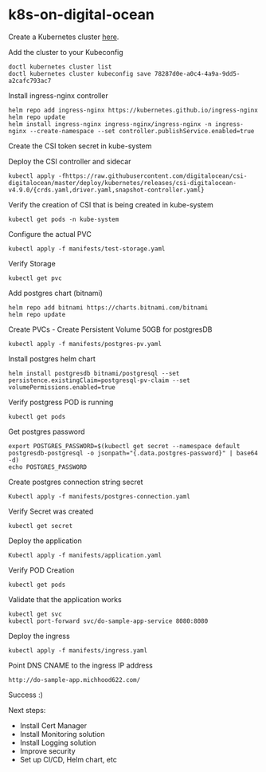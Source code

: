 # k8s-on-digital-ocean

Create a Kubernetes cluster [here](https://cloud.digitalocean.com/kubernetes/clusters?i=ebdc0a).

Add the cluster to your Kubeconfig
```
doctl kubernetes cluster list
doctl kubernetes cluster kubeconfig save 78287d0e-a0c4-4a9a-9dd5-a2cafc793ac7
```

Install ingress-nginx controller
```
helm repo add ingress-nginx https://kubernetes.github.io/ingress-nginx
helm repo update
helm install ingress-nginx ingress-nginx/ingress-nginx -n ingress-nginx --create-namespace --set controller.publishService.enabled=true
```

Create the CSI token secret in kube-system

Deploy the CSI controller and sidecar
```
kubectl apply -fhttps://raw.githubusercontent.com/digitalocean/csi-digitalocean/master/deploy/kubernetes/releases/csi-digitalocean-v4.9.0/{crds.yaml,driver.yaml,snapshot-controller.yaml}
```
Verify the creation of CSI that is being created in kube-system
```
kubectl get pods -n kube-system
```

Configure the actual PVC
```
kubectl apply -f manifests/test-storage.yaml
``` 

Verify Storage
```
kubectl get pvc
```

Add postgres chart (bitnami)
```
helm repo add bitnami https://charts.bitnami.com/bitnami
helm repo update
```

Create PVCs - Create Persistent Volume 50GB for postgresDB
```
kubectl apply -f manifests/postgres-pv.yaml
```

Install postgres helm chart
```
helm install postgresdb bitnami/postgresql --set persistence.existingClaim=postgresql-pv-claim --set volumePermissions.enabled=true
```
Verify postgress POD is running
```
kubectl get pods
```

Get postgres password
```
export POSTGRES_PASSWORD=$(kubectl get secret --namespace default postgresdb-postgresql -o jsonpath="{.data.postgres-password}" | base64 -d)
echo POSTGRES_PASSWORD
```

Create postgres connection string secret
```
Kubectl apply -f manifests/postgres-connection.yaml
```
Verify Secret was created
```
kubectl get secret
```

Deploy the application
```
Kubectl apply -f manifests/application.yaml
```
Verify POD Creation
```
kubectl get pods
```

Validate that the application works
```
kubectl get svc
kubectl port-forward svc/do-sample-app-service 8080:8080
```

Deploy the ingress
```
kubectl apply -f manifests/ingress.yaml
```

Point DNS CNAME to the ingress IP address
```
http://do-sample-app.michhood622.com/
```
Success :)


Next steps:
- Install Cert Manager
- Install Monitoring solution
- Install Logging solution
- Improve security
- Set up CI/CD, Helm chart, etc
